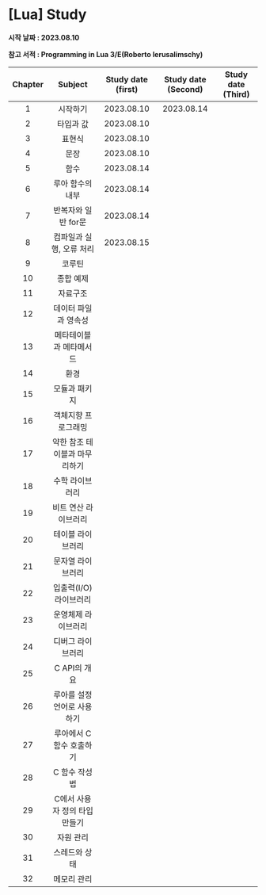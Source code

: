 # [Lua] Study

**시작 날짜 : 2023.08.10**

**참고 서적 : Programming in Lua 3/E(Roberto Ierusalimschy)**

| **Chapter** | **Subject**               | **Study date (first)** | **Study date (Second)** | **Study date (Third)**  |
| :---------: | :-----------------------: | :--------------------: | :---------------------: | :---------------------: |
| 1           | 시작하기                   | 2023.08.10             | 2023.08.14              |                         |
| 2           | 타입과 값                  | 2023.08.10             |                         |                         |
| 3           | 표현식                     | 2023.08.10             |                         |                         |
| 4           | 문장                       | 2023.08.10             |                         |                         |
| 5           | 함수                       | 2023.08.14             |                         |                         |
| 6           | 루아 함수의 내부            | 2023.08.14             |                         |                         |
| 7           | 반복자와 일반 for문         | 2023.08.14             |                         |                         |
| 8           | 컴파일과 실행, 오류 처리     | 2023.08.15            |                         |                         |
| 9           | 코루틴                      |                       |                         |                         |
| 10          | 종합 예제                   |                       |                         |                         |
| 11          | 자료구조                    |                       |                         |                         |
| 12          | 데이터 파일과 영속성         |                       |                         |                         |
| 13          | 메타테이블과 메타메서드      |                       |                         |                         |
| 14          | 환경                        |                       |                         |                         |
| 15          | 모듈과 패키지                |                       |                         |                         |
| 16          | 객체지향 프로그래밍          |                       |                         |                         |
| 17          | 약한 참조 테이블과 마무리하기 |                       |                         |                         |
| 18          | 수학 라이브러리              |                       |                         |                         |
| 19          | 비트 연산 라이브러리         |                       |                         |                         |
| 20          | 테이블 라이브러리            |                       |                         |                         |
| 21          | 문자열 라이브러리            |                       |                         |                         |
| 22          | 입출력(I/O) 라이브러리       |                       |                         |                         |
| 23          | 운영체제 라이브러리          |                       |                         |                         |
| 24          | 디버그 라이브러리            |                       |                         |                         |
| 25          | C API의 개요                |                       |                         |                         |
| 26          | 루아를 설정 언어로 사용하기   |                      |                         |                         |
| 27          | 루아에서 C 함수 호출하기     |                       |                         |                         |
| 28          | C 함수 작성법                |                      |                         |                         |
| 29          | C에서 사용자 정의 타입 만들기 |                      |                         |                         |
| 30          | 자원 관리                    |                      |                         |                         |
| 31          | 스레드와 상태                |                      |                         |                         |
| 32          | 메모리 관리                  |                      |                         |                         |

